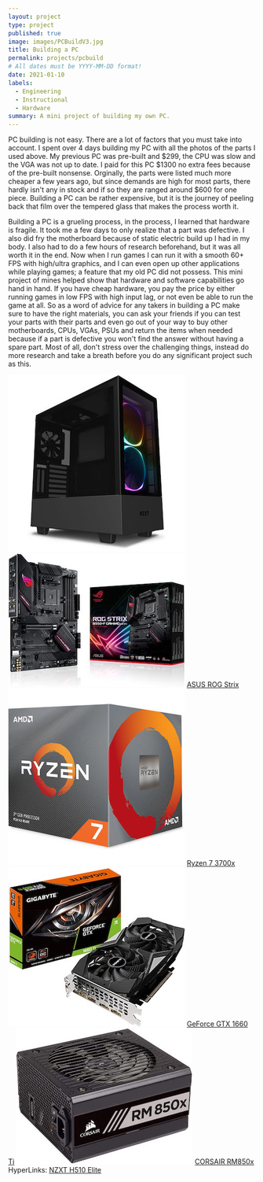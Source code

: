 ```yaml
---
layout: project
type: project
published: true
image: images/PCBuildV3.jpg
title: Building a PC
permalink: projects/pcbuild
# All dates must be YYYY-MM-DD format!
date: 2021-01-10
labels:
  - Engineering
  - Instructional
  - Hardware
summary: A mini project of building my own PC.
---
```


PC building is not easy. There are a lot of factors that you must take into account. I spent over 4 days building my PC with all the photos of the parts I used above. My previous PC was pre-built and $299, the CPU was slow and the VGA was not up to date. I paid for this PC $1300 no extra fees because of the pre-built nonsense. Orginally, the parts were listed much more cheaper a few years ago, but since demands are high for most parts, there hardly isn't any in stock and if so they are ranged around $600 for one piece. Building a PC can be rather expensive, but it is the journey of peeling back that film over the tempered glass that makes the process worth it.

Building a PC is a grueling process, in the process, I learned that hardware is fragile. It took me a few days to only realize that a part was defective. I also did fry the motherboard because of static electric build up I had in my body. I also had to do a few hours of research beforehand, but it was all worth it in the end. Now when I run games I can run it with a smooth 60+ FPS with high/ultra graphics, and I can even open up other applications while playing games; a feature that my old PC did not possess. This mini project of mines helped show that hardware and software capabilities go hand in hand. If you have cheap hardware, you pay the price by either running games in low FPS with high input lag, or not even be able to run the game at all. So as a word of advice for any takers in building a PC make sure to have the right materials, you can ask your friends if you can test your parts with their parts and even go out of your way to buy other motherboards, CPUs, VGAs, PSUs and return the items when needed because if a part is defective you won't find the answer without having a spare part. Most of all, don't stress over the challenging things, instead do more research and take a breath before you do any significant project such as this. 

<div class="ui small rounded images">
  
<img class="ui image" src="../images/Case.jpg">
<img class="ui image" src="../images/motherboard.jpg">
  <a href="https://www.amazon.com/ASUS-ROG-B550-F-Motherboard-Addressable/dp/B088W7RKVZ/ref=sr_1_4?dchild=1&keywords=asus+motherboard&qid=1611207160&sr=8-4">ASUS ROG Strix</a>
  
<img class="ui image" src="../images/ryzen.jpg">
  <a href="https://www.amazon.com/AMD-Ryzen-3700X-16-Thread-Processor/dp/B07SXMZLPK/ref=sr_1_1?crid=3TT1RVLN7HHPS&dchild=1&keywords=ryzen+7+3600x&qid=1611205919&sprefix=ryzne+7%2Caps%2C254&sr=8-1">Ryzen 7 3700x</a>
  
<img class="ui image" src="../images/gigabyte.jpg">
<a href="https://www.amazon.com/gp/product/B07NJPKZQG/ref=ppx_yo_dt_b_asin_title_o05_s00?ie=UTF8&psc=1">GeForce GTX 1660 Ti</a>

<img class="ui image" src="../images/Powersupply.jpg">
<a href="https://www.amazon.com/CORSAIR-RM850x-Certified-Modular-Supply/dp/B015YEI8JG/ref=sr_1_4?crid=3S2YSQZTS5GYQ&dchild=1&keywords=corsair+850w+power+supply&qid=1611206026&s=electronics&sprefix=corsair+850%2Celectronics%2C251&sr=1-4">CORSAIR RM850x</a>

</div>
HyperLinks:
<a href="https://www.amazon.com/NZXT-H510-Elite-Dual-Tempered-Water-Cooling/dp/B07TD9VTVQ/ref=sr_1_1_sspa?crid=34AY8TPCQ0Y73&dchild=1&keywords=nzxt+h510+elite&qid=1611205947&sprefix=nzxt+h510+e%2Caps%2C255&sr=8-1-spons&psc=1&spLa=ZW5jcnlwdGVkUXVhbGlmaWVyPUExTDBNWEJIODQ0WDBIJmVuY3J5cHRlZElkPUEwNTQ2OTA5TkdGTzc3TUY5TDlKJmVuY3J5cHRlZEFkSWQ9QTA4MjAwNTNaUDZBVks5WDc5WkMmd2lkZ2V0TmFtZT1zcF9hdGYmYWN0aW9uPWNsaWNrUmVkaXJlY3QmZG9Ob3RMb2dDbGljaz10cnVl">NZXT H510 Elite</a>
